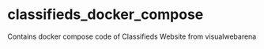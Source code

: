 # classifieds_docker_compose
Contains docker compose code of Classifieds Website from visualwebarena
